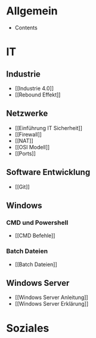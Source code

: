 # Allgemein
- Contents
# IT
## Industrie
- [[Industrie 4.0]]
- [[Rebound Effekt]]
## Netzwerke
- [[Einführung IT Sicherheit]]
- [[Firewall]]
- [[NAT]]
- [[OSI Modell]]
- [[Ports]]
## Software Entwicklung
- [[Git]]
## Windows 
### CMD und Powershell
- [[CMD Befehle]]
### Batch Dateien
- [[Batch Dateien]]
## Windows Server
- [[Windows Server Anleitung]]
- [[Windows Server Erklärung]]
# Soziales
